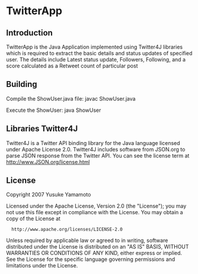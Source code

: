 TwitterApp
========

Introduction
-----------
TwitterApp is the Java Application implemented using Twitter4J libraries which is required to extract the basic 
details and status updates of specified user.
The details include Latest status update, Followers, Following, and a score calculated as a Retweet count of particular post

Building
----------

Compile the ShowUser.java file:
javac ShowUser.java

Execute the ShowUser:
java ShowUser

Libraries Twitter4J
----------
Twitter4J is a Twitter API binding library for the Java language licensed under Apache License 2.0.
Twitter4J includes software from JSON.org to parse JSON response from the Twitter API. 
You can see the license term at http://www.JSON.org/license.html


License
---------

Copyright 2007 Yusuke Yamamoto
 
 Licensed under the Apache License, Version 2.0 (the "License");
 you may not use this file except in compliance with the License.
 You may obtain a copy of the License at

      http://www.apache.org/licenses/LICENSE-2.0
      
 Unless required by applicable law or agreed to in writing, software
 distributed under the License is distributed on an "AS IS" BASIS,
 WITHOUT WARRANTIES OR CONDITIONS OF ANY KIND, either express or implied.
 See the License for the specific language governing permissions and
 limitations under the License.

